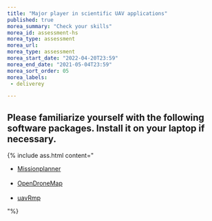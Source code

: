```yaml
---
title: "Major player in scientific UAV applications"
published: true
morea_summary: "Check your skills"
morea_id: assessment-hs
morea_type: assessment
morea_url: 
morea_type: assessment
morea_start_date: "2022-04-20T23:59"
morea_end_date: "2021-05-04T23:59"
morea_sort_order: 05
morea_labels:
 - deliverey

---
```


## Please familiarize yourself with the following software packages. Install it on your laptop if necessary.

{% include ass.html content="
- [Missionplanner](https://ardupilot.org/planner/)<br><br>
- [OpenDroneMap](https://www.opendronemap.org/)<br><br>
- [uavRmp](https://gisma.github.io/uavRmp/)

"%}